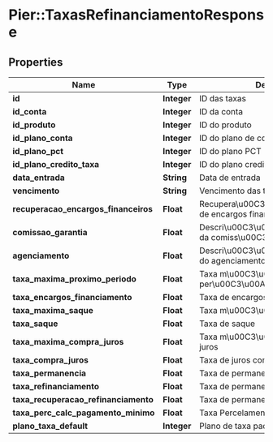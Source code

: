 # Pier::TaxasRefinanciamentoResponse

## Properties
Name | Type | Description | Notes
------------ | ------------- | ------------- | -------------
**id** | **Integer** | ID das taxas | [optional] 
**id_conta** | **Integer** | ID da conta | [optional] 
**id_produto** | **Integer** | ID do produto | [optional] 
**id_plano_conta** | **Integer** | ID do plano de contas | [optional] 
**id_plano_pct** | **Integer** | ID do plano PCT | [optional] 
**id_plano_credito_taxa** | **Integer** | ID do plano credito taxa | [optional] 
**data_entrada** | **String** | Data de entrada | [optional] 
**vencimento** | **String** | Vencimento das taxas | [optional] 
**recuperacao_encargos_financeiros** | **Float** | Recupera\u00C3\u00A7\u00C3\u00A3o de encargos financeiro | [optional] 
**comissao_garantia** | **Float** | Descri\u00C3\u00A7\u00C3\u00A3o da comiss\u00C3\u00A3o de garantia | [optional] 
**agenciamento** | **Float** | Descri\u00C3\u00A7\u00C3\u00A3o do agenciamento | [optional] 
**taxa_maxima_proximo_periodo** | **Float** | Taxa m\u00C3\u00A1xima do proximo per\u00C3\u00ADodo | [optional] 
**taxa_encargos_financiamento** | **Float** | Taxa de encargos do financiamento | [optional] 
**taxa_maxima_saque** | **Float** | Taxa m\u00C3\u00A1xima de saque | [optional] 
**taxa_saque** | **Float** | Taxa de saque | [optional] 
**taxa_maxima_compra_juros** | **Float** | Taxa m\u00C3\u00A1xima de compras juros | [optional] 
**taxa_compra_juros** | **Float** | Taxa de juros compra | [optional] 
**taxa_permanencia** | **Float** | Taxa de permanencia | [optional] 
**taxa_refinanciamento** | **Float** | Taxa de permanencia | [optional] 
**taxa_recuperacao_refinanciamento** | **Float** | Taxa de permanencia | [optional] 
**taxa_perc_calc_pagamento_minimo** | **Float** | Taxa Percelamento pagamento minimo | [optional] 
**plano_taxa_default** | **Integer** | Plano de taxa padr\u00C3\u00A3o | [optional] 



